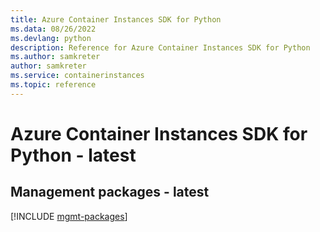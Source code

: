 ```yaml
---
title: Azure Container Instances SDK for Python
ms.data: 08/26/2022
ms.devlang: python
description: Reference for Azure Container Instances SDK for Python
ms.author: samkreter
author: samkreter
ms.service: containerinstances
ms.topic: reference
---
```

# Azure Container Instances SDK for Python - latest

## Management packages - latest
[!INCLUDE [mgmt-packages](container-instances-mgmt-index.md)]